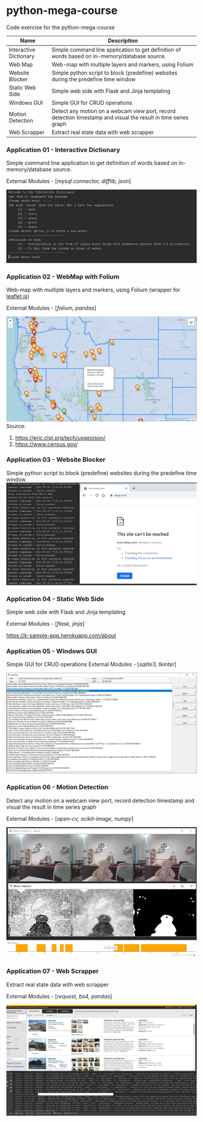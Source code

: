 # python-mega-course
Code exercise for the python-mega-course

Name | Description
------------ | -------------
Interactive Dictionary | Simple command line application to get definition of words based on in-memory/database source.
Web Map | Web-map with multiple layers and markers, using Folium
Website Blocker | Simple python script to block (predefine) websites during the predefine time window
Static Web Side | Simple web side with Flask and Jinja templating
Windows GUI | Simple GUI for CRUD operations
Motion Detection | Detect any motion on a webcam view port, record detection timestamp and visual the result in time series graph
Web Scrapper | Extract real state data with web scrapper

### Application 01 - Interactive Dictionary
Simple command line application to get definition of words based on in-memory/database source.

External Modules - [_mysql.connector, difflib, json_]

![Image description](doc/app_dictonary.JPG)

### Application 02 - WebMap with Folium
Web-map with multiple layers and markers, using Folium (wrapper for [leaflet.js](https://python-visualization.github.io/folium/))

External Modules - [_folium, pandas_]

![Image description](doc/webmap.JPG)
Source: 
1. https://eric.clst.org/tech/usgeojson/
2. https://www.census.gov/

### Application 03 - Website Blocker 
Simple python script to block (predefine) websites during the predefine time window
![Image description](doc/web_blocker.jpg)

### Application 04 - Static Web Side
Simple web side with Flask and Jinja templating

External Modules - [_flask, jinja_]

https://k-sample-app.herokuapp.com/about

### Application 05 - Windows GUI
Simple GUI for CRUD operations
External Modules - [_sqlite3, tkinter_]

![Image description](doc/book_store.JPG)

### Application 06 - Motion Detection
Detect any motion on a webcam view port, record detection timestamp and visual the result in time series graph

External Modules - [_open-cv, scikit-image, numpy_]

![Image description](doc/motion_detect.JPG)
![Image description](doc/motion_detect_graph.jpg)

### Application 07 - Web Scrapper
Extract real state data with web scrapper

External Modules - [_request, bs4, pandas_]

![Image description](doc/web-scrape.JPG)
